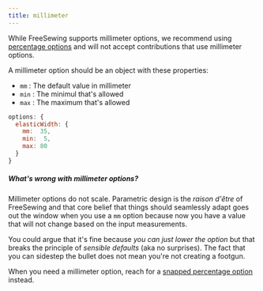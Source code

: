 ```yaml
---
title: millimeter
---
```


While FreeSewing supports millimeter options, we recommend 
using [percentage options][1] and will not accept 
contributions that use millimeter options.

A millimeter option should be an object with these properties:

 - `mm` : The default value in millimeter
 - `min` : The minimul that's allowed
 - `max` : The maximum that's allowed

```js
options: {
  elasticWidth: { 
    mm:  35, 
    min:  5, 
    max: 80 
  }
}
```

<Comment by="joost">

##### What's wrong with millimeter options?

Millimeter options do not scale. 
Parametric design is the _raison d'être_ of FreeSewing and that core belief 
that things should seamlessly adapt goes out the window when you use a `mm` 
option because now you have a value that will not change based on the 
input measurements.

You could argue that it's fine because _you can just lower the option_
but that breaks the principle of _sensible defaults_ (aka no surprises). 
The fact that you can sidestep the bullet does not mean you're not creating 
a footgun.

When you need a millimeter option, reach for a [snapped 
percentage option][1] instead.

</Comment>

[1]: /reference/api/config/options/percentage
